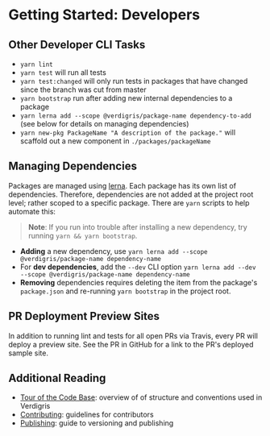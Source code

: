 # Getting Started: Developers

## Other Developer CLI Tasks

* `yarn lint`
* `yarn test` will run all tests
* `yarn test:changed` will only run tests in packages that have changed since the branch was cut from master
* `yarn bootstrap` run after adding new internal dependencies to a package
* `yarn lerna add --scope @verdigris/package-name dependency-to-add` (see below for details on managing dependencies)
* `yarn new-pkg PackageName "A description of the package."` will scaffold out a new component in `./packages/packageName`

## Managing Dependencies

Packages are managed using [lerna](https://lernajs.io/). Each package has its own list of dependencies. Therefore, dependencies are not added at the project root level; rather scoped to a specific package. There are `yarn` scripts to help automate this:

> **Note**: If you run into trouble after installing a new dependency, try running `yarn && yarn bootstrap`.

* **Adding** a new dependency, use `yarn lerna add --scope @verdigris/package-name dependency-name`
* For **dev dependencies**, add the `--dev` CLI option `yarn lerna add --dev --scope @verdigris/package-name dependency-name`
* **Removing** dependencies requires deleting the item from the package's `package.json` and re-running `yarn bootstrap` in the project root.

## PR Deployment Preview Sites

In addition to running lint and tests for all open PRs via Travis, every PR will deploy a preview site. See the PR in GitHub for a link to the PR's deployed sample site.

## Additional Reading

- [Tour of the Code Base](../../guides/tour-of-the-code-base): overview of of structure and conventions used in Verdigris
- [Contributing](.../../guides/contributing): guidelines for contributors
- [Publishing](../../guides/publishing): guide to versioning and publishing
